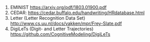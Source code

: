 1. EMINIST https://arxiv.org/pdf/1803.01900.pdf
2. CEDAR: https://cedar.buffalo.edu/handwriting/HRdatabase.html
3. Letter (Letter Recognition Data Set) http://www.cs.uu.nl/docs/vakken/mpr/Frey-Slate.pdf
4. DigiLeTs (Digit- and Letter Trajectories) https://github.com/CognitiveModeling/DigiLeTs
